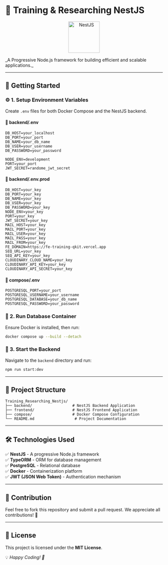 # 🚀 Training & Researching NestJS

<p align="center">
  <img src="https://nestjs.com/img/logo-small.svg" width="100" alt="NestJS">
</p>  
_A Progressive Node.js framework for building efficient and scalable applications._

---

## 📌 Getting Started

### ⚙️ 1. Setup Environment Variables
Create `.env` files for both Docker Compose and the NestJS backend.

#### 📂 backend/.env
```
DB_HOST=your_localhost
DB_PORT=your_port
DB_NAME=your_db_name
DB_USER=your_username
DB_PASSWORD=your_password

NODE_ENV=development
PORT=your_port
JWT_SECRET=randome_jwt_secret
```

#### 📂 backend/.env.prod
```
DB_HOST=your_key
DB_PORT=your_key
DB_NAME=your_key
DB_USER=your_key
DB_PASSWORD=your_key
NODE_ENV=your_key
PORT=your_key
JWT_SECRET=your_key
MAIL_HOST=your_key
MAIL_PORT=your_key
MAIL_USER=your_key
MAIL_PASS=your_key
MAIL_FROM=your_key
FE_DOMAIN=https://fe-training-qkit.vercel.app
SEQ_URL=your_key
SEQ_API_KEY=your_key
CLOUDINARY_CLOUD_NAME=your_key
CLOUDINARY_API_KEY=your_key
CLOUDINARY_API_SECRET=your_key
```

#### 📂 compose/.env
```
POSTGRESQL_PORT=your_port
POSTGRESQL_USERNAME=your_username
POSTGRESQL_DATABASE=your_db_name
POSTGRESQL_PASSWORD=your_password
```

### 🐳 2. Run Database Container
Ensure Docker is installed, then run:
```sh
docker compose up --build --detach
```

### 🚀 3. Start the Backend
Navigate to the `backend` directory and run:
```sh
npm run start:dev
```

---

## 📁 Project Structure
```
Training_Researching_Nestjs/
├── backend/                  # NestJS Backend Application
├── frontend/                 # NestJS Frontend Application
├── compose/                  # Docker Compose Configuration
└── README.md                  # Project Documentation
```

---

## 🛠️ Technologies Used
✅ **NestJS** - A progressive Node.js framework  
✅ **TypeORM** - ORM for database management  
✅ **PostgreSQL** - Relational database  
✅ **Docker** - Containerization platform  
✅ **JWT (JSON Web Token)** - Authentication mechanism  

---

## 🤝 Contribution
Feel free to fork this repository and submit a pull request. We appreciate all contributions! 🎉

---

## 📜 License
This project is licensed under the **MIT License**.

💡 _Happy Coding! 🚀_

